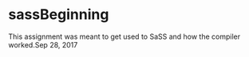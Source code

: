 # sassBeginning

This assignment was meant to get used to SaSS and how the compiler worked.Sep 28, 2017 

